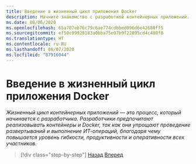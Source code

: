 ```yaml
---
title: Введение в жизненный цикл приложения Docker
description: Начните знакомство с разработкой контейнерных приложений.
ms.date: 08/06/2020
ms.openlocfilehash: 65a707eb76c79c6ae774cdbbed096d6e42680ff5
ms.sourcegitcommit: ef50c99928183a0bba75e07b9f22895cd4c480f8
ms.translationtype: HT
ms.contentlocale: ru-RU
ms.lasthandoff: 08/07/2020
ms.locfileid: "87916044"
---
```

# <a name="introduction-tothe-docker-application-life-cycle"></a>Введение в жизненный цикл приложения Docker

*Жизненный цикл контейнерных приложений — это процесс, который начинается с разработчика. Разработчики предпочитают реализовывать контейнеры и Docker, так как они упрощают проведение развертываний и выполнение ИТ-операций, благодаря чему повышается уровень гибкости, продуктивности и оперативности всех участников.*

>[!div class="step-by-step"]
>[Назад](../docker-containers-images-and-registries.md)
>[Вперед](containers-foundation-for-devops-collaboration.md)
